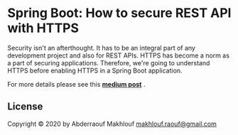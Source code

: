  # Spring Boot: How to secure REST API with HTTPS
Security isn't an afterthought. It has to be an integral part of any development project and also for REST APIs. HTTPS has become a norm as a part of securing applications. Therefore, we're going to understand HTTPS before enabling HTTPS in a Spring Boot application.

For more details please see this **[medium post](https://medium.com/@makhlouf.raouf/spring-boot-how-to-secure-rest-api-with-https-70f078c5f997)** .

## License
Copyright © 2020 by Abderraouf Makhlouf <makhlouf.raouf@gmail.com>
